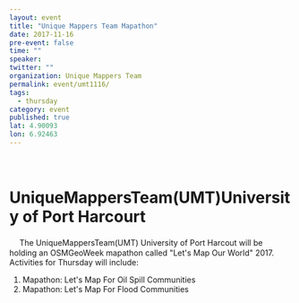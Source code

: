 ```yaml
---
layout: event
title: "Unique Mappers Team Mapathon"
date: 2017-11-16
pre-event: false
time: ""
speaker:
twitter: ""
organization: Unique Mappers Team
permalink: event/umt1116/
tags:
  - thursday
category: event
published: true
lat: 4.90093
lon: 6.92463
---
```

　
# UniqueMappersTeam(UMT)University of Port Harcourt
　
The UniqueMappersTeam(UMT) University of Port Harcout will be holding an OSMGeoWeek mapathon called "Let's Map Our World" 2017. Activities for Thursday will include:
1. Mapathon: Let's Map For Oil Spill Communities
2. Mapathon: Let's Map For Flood Communities
